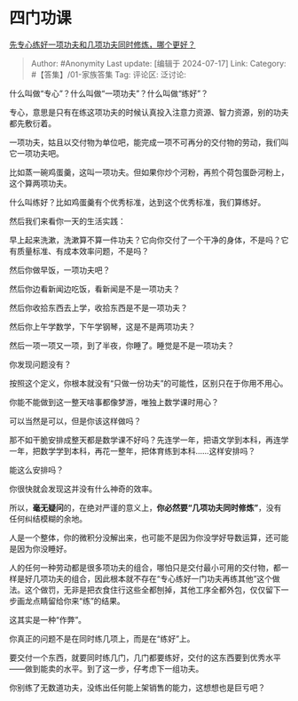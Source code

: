 # 四门功课
[先专心练好一项功夫和几项功夫同时修炼，哪个更好？](https://www.zhihu.com/question/661398325/answer/3564233133)

> Author: #Anonymity
> Last update: [编辑于 2024-07-17]
> Link:
> Category: #【答集】/01-家族答集 
> Tag: 
> 评论区:
> 泛讨论:

什么叫做“专心”？什么叫做“一项功夫”？什么叫做“练好”？

专心，意思是只有在练这项功夫的时候认真投入注意力资源、智力资源，别的功夫都先敷衍着。

一项功夫，姑且以交付物为单位吧，能完成一项不可再分的交付物的劳动，我们叫它一项功夫吧。

比如蒸一碗鸡蛋羹，这叫一项功夫。但如果你炒个河粉，再煎个荷包蛋卧河粉上，这个算两项功夫。

什么叫练好？比如鸡蛋羹有个优秀标准，达到这个优秀标准，我们算练好。

然后我们来看你一天的生活实践：

早上起来洗漱，洗漱算不算一件功夫？它向你交付了一个干净的身体，不是吗？它有质量标准、有成本效率问题，不是吗？

然后你做早饭，一项功夫吧？

然后你边看新闻边吃饭，看新闻是不是一项功夫？

然后你收拾东西去上学，收拾东西是不是一项功夫？

然后你上午学数学，下午学钢琴，这是不是两项功夫？

然后一项一项又一项，到了半夜，你睡了。睡觉是不是一项功夫？

你发现问题没有？

按照这个定义，你根本就没有“只做一份功夫”的可能性，区别只在于你用不用心。

你能不能做到这一整天啥事都像梦游，唯独上数学课时用心？

可以当然是可以，但是你该这样做吗？

那不如干脆安排成整天都是数学课不好吗？先连学一年，把语文学到本科，再连学一年，把数学学到本科，再花一整年，把体育练到本科……这样安排吗？

能这么安排吗？

你很快就会发现这并没有什么神奇的效率。

所以，**毫无疑问**的，在绝对严谨的意义上，**你必然要“几项功夫同时修炼”**，没有任何纠结模糊的余地。

人是一个整体，你的微积分没解出来，也可能不是因为你没学好导数运算，还可能是因为你没睡好。

人的任何一种劳动都是很多项功夫的组合，哪怕只是交付最小可用的交付物，都一样是好几项功夫的组合，因此根本就不存在“专心练好一门功夫再练其他”这个做法。这个做罚，无非是把衣食住行这些全都刨掉，其他工序全都外包，仅仅留下一步画龙点睛留给你来“练”的结果。

这其实是一种“作弊”。

你真正的问题不是在同时练几项上，而是在“练好”上。

要交付一个东西，就要同时练几门，几门都要练好，交付的这东西要到优秀水平——做到能卖的水平。到了这一步，仔考虑下一组功夫。

你别练了无数道功夫，没练出任何能上架销售的能力，这想想也是巨亏吧？
